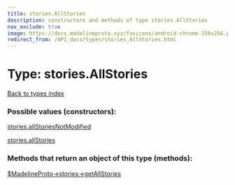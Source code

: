 ```yaml
---
title: stories.AllStories
description: constructors and methods of type stories.AllStories
nav_exclude: true
image: https://docs.madelineproto.xyz/favicons/android-chrome-256x256.png
redirect_from: /API_docs/types/stories_AllStories.html
---
```

# Type: stories.AllStories
[Back to types index](index.html)



### Possible values (constructors):

[stories.allStoriesNotModified](/API_docs/constructors/stories.allStoriesNotModified.html)  

[stories.allStories](/API_docs/constructors/stories.allStories.html)  



### Methods that return an object of this type (methods):

[$MadelineProto->stories->getAllStories](/API_docs/methods/stories.getAllStories.html)  



